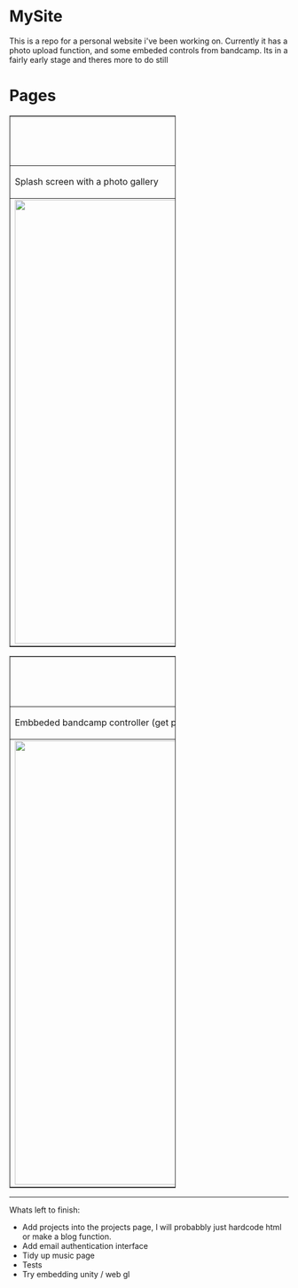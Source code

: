 # MySite
This is a repo for a personal website i've been working on.
Currently it has a photo upload function, and some embeded controls from bandcamp.
Its in a fairly early stage and theres more to do still

<h1>Pages</h1>
<table border="1" style="width:300px;">
  <tr>
    <td align="center">
    <h2>Home</h1>
    </td>
  </tr>
  <tr>
    <td>
      <p>Splash screen with a photo gallery</p>
    </td>
  </tr>
  <tr>
    <td align="center">
        <img src="https://user-images.githubusercontent.com/7981120/135156346-56c90993-62ed-4acb-bd1d-b871931404f4.gif" alt="Mood Log Page Gif" style="width:800;height:800px;"> 
        <span>
    </td>
  <tr>
</table>
    
<table border="1" style="width:300px;">
  <tr>
    <td align="center">
    <h2>Music</h1>
    </td>
  </tr>
  <tr>
    <td>
      <p>Embbeded bandcamp controller (get package name), and some details about the albums</p>
    </td>
  </tr>
  <tr>
    <td align="center">
        <img src="https://user-images.githubusercontent.com/7981120/135157500-a913febb-16e4-476a-8f0a-35aa219cf33c.gif" alt="Mood Log Page Gif" style="width:800;height:800px;"> 
        <span>
    </td>
  <tr>
</table>

--------------------------------------------------------------------------------------------------------
    
Whats left to finish:
- Add projects into the projects page, I will probabbly just hardcode html or make a blog function.
- Add email authentication interface 
- Tidy up music page
- Tests
- Try embedding unity / web gl


